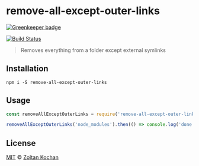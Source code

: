 # remove-all-except-outer-links

[![Greenkeeper badge](https://badges.greenkeeper.io/pnpm/remove-all-except-outer-links.svg)](https://greenkeeper.io/)

[![Build Status](https://travis-ci.org/pnpm/remove-all-except-outer-links.svg?branch=master)](https://travis-ci.org/pnpm/remove-all-except-outer-links)

> Removes everything from a folder except external symlinks

## Installation

```
npm i -S remove-all-except-outer-links
```

## Usage

```js
const removeAllExceptOuterLinks = require('remove-all-except-outer-links')

removeAllExceptOuterLinks('node_modules').then(() => console.log('done'))
```

## License

[MIT](LICENSE) © [Zoltan Kochan](https://www.kochan.io)
